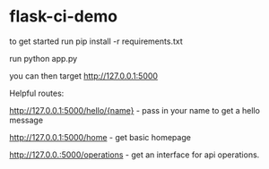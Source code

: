 # flask-ci-demo

to get started run pip install -r requirements.txt

run python app.py


you can then target http://127.0.0.1:5000

Helpful routes:

http://127.0.0.1:5000/hello/{name} - pass in your name to get a hello message

http://127.0.0.1:5000/home - get basic homepage

http://127.0.0.:5000/operations - get an interface for api operations.
